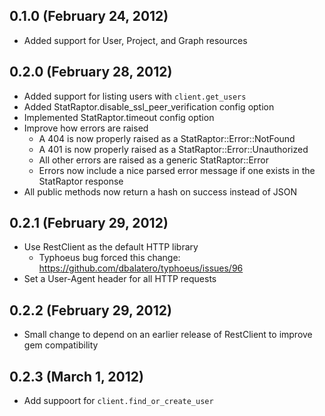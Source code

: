 ## 0.1.0 (February 24, 2012)

* Added support for User, Project, and Graph resources


## 0.2.0 (February 28, 2012)

* Added support for listing users with `client.get_users`
* Added StatRaptor.disable\_ssl\_peer\_verification config option
* Implemented StatRaptor.timeout config option
* Improve how errors are raised
  * A 404 is now properly raised as a StatRaptor::Error::NotFound
  * A 401 is now properly raised as a StatRaptor::Error::Unauthorized
  * All other errors are raised as a generic StatRaptor::Error
  * Errors now include a nice parsed error message if one exists in the StatRaptor response
* All public methods now return a hash on success instead of JSON

## 0.2.1 (February 29, 2012)

* Use RestClient as the default HTTP library
  * Typhoeus bug forced this change: https://github.com/dbalatero/typhoeus/issues/96
* Set a User-Agent header for all HTTP requests

## 0.2.2 (February 29, 2012)

* Small change to depend on an earlier release of RestClient to improve gem compatibility

## 0.2.3 (March 1, 2012)

* Add suppoort for `client.find_or_create_user`
